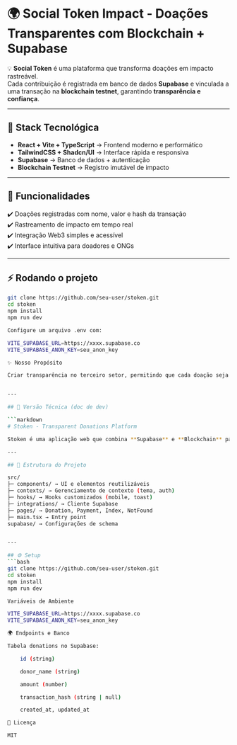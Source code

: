 # 🌍 Social Token Impact - Doações Transparentes com Blockchain + Supabase

💡 **Social Token** é uma plataforma que transforma doações em impacto rastreável.  
Cada contribuição é registrada em banco de dados **Supabase** e vinculada a uma transação na **blockchain testnet**, garantindo **transparência e confiança**.

---

## 🚀 Stack Tecnológica
- **React + Vite + TypeScript** → Frontend moderno e performático  
- **TailwindCSS + Shadcn/UI** → Interface rápida e responsiva  
- **Supabase** → Banco de dados + autenticação  
- **Blockchain Testnet** → Registro imutável de impacto  

---

## 🌟 Funcionalidades
✔️ Doações registradas com nome, valor e hash da transação  
✔️ Rastreamento de impacto em tempo real  
✔️ Integração Web3 simples e acessível  
✔️ Interface intuitiva para doadores e ONGs  

---

## ⚡ Rodando o projeto
```bash
git clone https://github.com/seu-user/stoken.git
cd stoken
npm install
npm run dev

Configure um arquivo .env com:

VITE_SUPABASE_URL=https://xxxx.supabase.co
VITE_SUPABASE_ANON_KEY=seu_anon_key

✨ Nosso Propósito

Criar transparência no terceiro setor, permitindo que cada doação seja auditoriável e conectada ao impacto social gerado.


---

## 📌 Versão Técnica (doc de dev)

```markdown
# Stoken - Transparent Donations Platform

Stoken é uma aplicação web que combina **Supabase** e **Blockchain** para registrar doações com total transparência.  

---

## 📂 Estrutura do Projeto

src/
├─ components/ → UI e elementos reutilizáveis
├─ contexts/ → Gerenciamento de contexto (tema, auth)
├─ hooks/ → Hooks customizados (mobile, toast)
├─ integrations/ → Cliente Supabase
├─ pages/ → Donation, Payment, Index, NotFound
├─ main.tsx → Entry point
supabase/ → Configurações de schema


---

## ⚙️ Setup
```bash
git clone https://github.com/seu-user/stoken.git
cd stoken
npm install
npm run dev

Variáveis de Ambiente

VITE_SUPABASE_URL=https://xxxx.supabase.co
VITE_SUPABASE_ANON_KEY=seu_anon_key

🌍 Endpoints e Banco

Tabela donations no Supabase:

    id (string)

    donor_name (string)

    amount (number)

    transaction_hash (string | null)

    created_at, updated_at

📜 Licença

MIT
